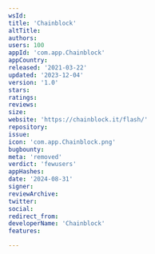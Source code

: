 ```yaml
---
wsId: 
title: 'Chainblock'
altTitle: 
authors: 
users: 100
appId: 'com.app.Chainblock'
appCountry: 
released: '2021-03-22'
updated: '2023-12-04'
version: '1.0'
stars: 
ratings: 
reviews: 
size: 
website: 'https://chainblock.it/flash/'
repository: 
issue: 
icon: 'com.app.Chainblock.png'
bugbounty: 
meta: 'removed'
verdict: 'fewusers'
appHashes: 
date: '2024-08-31'
signer: 
reviewArchive: 
twitter: 
social: 
redirect_from: 
developerName: 'Chainblock'
features: 

---
```


